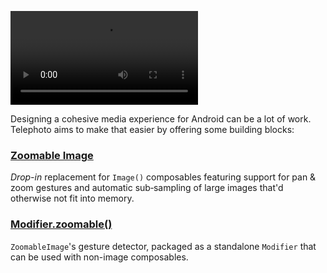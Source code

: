 <style>
/* A table of contents isn't useful on this page. */
.md-nav .md-nav--secondary {
  display: none !important;
}
</style>

![type:video](assets/demo_small.mp4)

Designing a cohesive media experience for Android can be a lot of work. Telephoto aims to make that easier by offering some building blocks:

### [Zoomable Image](zoomableimage/index.md)
_Drop-in_ replacement for `Image()` composables featuring support for pan & zoom gestures and automatic sub&#8209;sampling of large images that'd otherwise not fit into memory.

### [Modifier.zoomable()](zoomable/index.md)
`ZoomableImage`'s gesture detector, packaged as a standalone `Modifier` that can be used with non-image composables.

